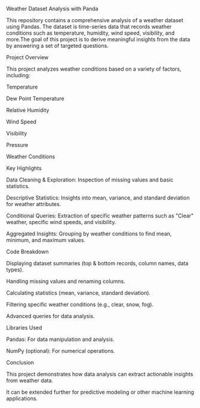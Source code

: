 Weather Dataset Analysis with Panda

This repository contains a comprehensive analysis of a weather dataset using Pandas. 
The dataset is time-series data that records weather conditions such as temperature, humidity, wind speed, visibility, 
and more.The goal of this project is to derive meaningful insights from the data by answering a set of targeted questions.

Project Overview

This project analyzes weather conditions based on a variety of factors, including:

Temperature

Dew Point Temperature

Relative Humidity

Wind Speed

Visibility

Pressure

Weather Conditions

Key Highlights

Data Cleaning & Exploration: Inspection of missing values and basic statistics.

Descriptive Statistics: Insights into mean, variance, and standard deviation for weather attributes.

Conditional Queries: Extraction of specific weather patterns such as "Clear" weather, specific wind speeds, and visibility.

Aggregated Insights: Grouping by weather conditions to find mean, minimum, and maximum values.

Code Breakdown

Displaying dataset summaries (top & bottom records, column names, data types).

Handling missing values and renaming columns.

Calculating statistics (mean, variance, standard deviation).

Filtering specific weather conditions (e.g., clear, snow, fog).

Advanced queries for data analysis.

Libraries Used

Pandas: For data manipulation and analysis.

NumPy (optional): For numerical operations.

Conclusion

This project demonstrates how data analysis can extract actionable insights from weather data. 

It can be extended further for predictive modeling or other machine learning applications.
